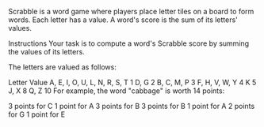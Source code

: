 Scrabble is a word game where players place letter tiles on a board to form words. Each letter has a value. A word's score is the sum of its letters' values.

Instructions
Your task is to compute a word's Scrabble score by summing the values of its letters.

The letters are valued as follows:

Letter                                       	Value
A, E, I, O, U, L, N, R, S, T	                1
D, G	                                        2
B, C, M, P                                     	3
F, H, V, W, Y	                                4
K	                                            5
J, X                                          	8
Q, Z                                           	10
For example, the word "cabbage" is worth 14 points:

3 points for C
1 point for A
3 points for B
3 points for B
1 point for A
2 points for G
1 point for E
